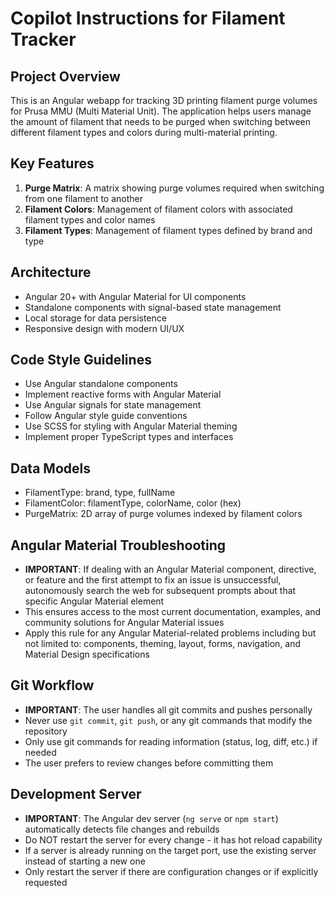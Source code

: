 # Copilot Instructions for Filament Tracker

<!-- Use this file to provide workspace-specific custom instructions to Copilot. For more details, visit https://code.visualstudio.com/docs/copilot/copilot-customization#_use-a-githubcopilotinstructionsmd-file -->

## Project Overview
This is an Angular webapp for tracking 3D printing filament purge volumes for Prusa MMU (Multi Material Unit). The application helps users manage the amount of filament that needs to be purged when switching between different filament types and colors during multi-material printing.

## Key Features
1. **Purge Matrix**: A matrix showing purge volumes required when switching from one filament to another
2. **Filament Colors**: Management of filament colors with associated filament types and color names
3. **Filament Types**: Management of filament types defined by brand and type

## Architecture
- Angular 20+ with Angular Material for UI components
- Standalone components with signal-based state management
- Local storage for data persistence
- Responsive design with modern UI/UX

## Code Style Guidelines
- Use Angular standalone components
- Implement reactive forms with Angular Material
- Use Angular signals for state management
- Follow Angular style guide conventions
- Use SCSS for styling with Angular Material theming
- Implement proper TypeScript types and interfaces

## Data Models
- FilamentType: brand, type, fullName
- FilamentColor: filamentType, colorName, color (hex)
- PurgeMatrix: 2D array of purge volumes indexed by filament colors

## Angular Material Troubleshooting
- **IMPORTANT**: If dealing with an Angular Material component, directive, or feature and the first attempt to fix an issue is unsuccessful, autonomously search the web for subsequent prompts about that specific Angular Material element
- This ensures access to the most current documentation, examples, and community solutions for Angular Material issues
- Apply this rule for any Angular Material-related problems including but not limited to: components, theming, layout, forms, navigation, and Material Design specifications

## Git Workflow
- **IMPORTANT**: The user handles all git commits and pushes personally
- Never use `git commit`, `git push`, or any git commands that modify the repository
- Only use git commands for reading information (status, log, diff, etc.) if needed
- The user prefers to review changes before committing them

## Development Server
- **IMPORTANT**: The Angular dev server (`ng serve` or `npm start`) automatically detects file changes and rebuilds
- Do NOT restart the server for every change - it has hot reload capability
- If a server is already running on the target port, use the existing server instead of starting a new one
- Only restart the server if there are configuration changes or if explicitly requested
